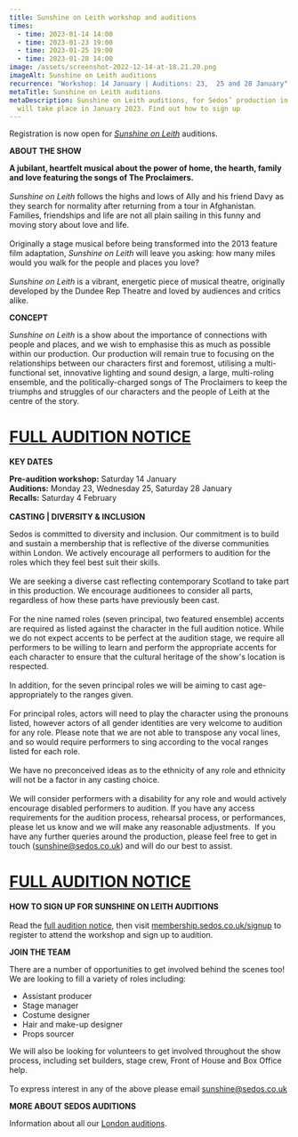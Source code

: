 ```yaml
---
title: Sunshine on Leith workshop and auditions
times:
  - time: 2023-01-14 14:00
  - time: 2023-01-23 19:00
  - time: 2023-01-25 19:00
  - time: 2023-01-28 14:00
image: /assets/screenshot-2022-12-14-at-18.21.20.png
imageAlt: Sunshine on Leith auditions
recurrence: "Workshop: 14 January | Auditions: 23,  25 and 28 January"
metaTitle: Sunshine on Leith auditions
metaDescription: Sunshine on Leith auditions, for Sedos’ production in May 2023,
  will take place in January 2023. Find out how to sign up
---
```

Registration is now open for *[Sunshine on Leith](https://www.sedos.co.uk/shows/2023-sunshine-on-leith)* auditions.

**ABOUT THE SHOW**

**A jubilant, heartfelt musical about the power of home, the hearth, family and love featuring the songs of The Proclaimers.**\
\
*Sunshine on Leith* follows the highs and lows of Ally and his friend Davy as they search for normality after returning from a tour in Afghanistan. Families, friendships and life are not all plain sailing in this funny and moving story about love and life.\
\
Originally a stage musical before being transformed into the 2013 feature film adaptation, *Sunshine on Leith* will leave you asking: how many miles would you walk for the people and places you love?\
\
*Sunshine on Leith* is a vibrant, energetic piece of musical theatre, originally developed by the Dundee Rep Theatre and loved by audiences and critics alike.

**CONCEPT**

*Sunshine on Leith* is a show about the importance of connections with people and places, and we wish to emphasise this as much as possible within our production. Our production will remain true to focusing on the relationships between our characters first and foremost, utilising a multi-functional set, innovative lighting and sound design, a large, multi-roling ensemble, and the politically-charged songs of The Proclaimers to keep the triumphs and struggles of our characters and the people of Leith at the centre of the story. 

# [FULL AUDITION NOTICE]([https://www.sedos.co.uk/​sunshine/notice](https://www.sedos.co.uk/sunshine/notice))

**KEY DATES**

**Pre-audition workshop:** Saturday 14 January\
**Auditions:** Monday 23, Wednesday 25, Saturday 28 January\
**Recalls:** Saturday 4 February\
\
**CASTING | DIVERSITY & INCLUSION**

Sedos is committed to diversity and inclusion. Our commitment is to build and sustain a membership that is reflective of the diverse communities within London. We actively encourage all performers to audition for the roles which they feel best suit their skills.\
\
We are seeking a diverse cast reflecting contemporary Scotland to take part in this production. We encourage auditionees to consider all parts, regardless of how these parts have previously been cast. \
\
For the nine named roles (seven principal, two featured ensemble) accents are required as listed against the character in the full audition notice. While we do not expect accents to be perfect at the audition stage, we require all performers to be willing to learn and perform the appropriate accents for each character to ensure that the cultural heritage of the show's location is respected.\
\
In addition, for the seven principal roles we will be aiming to cast age-appropriately to the ranges given.\
\
For principal roles, actors will need to play the character using the pronouns listed, however actors of all gender identities are very welcome to audition for any role. Please note that we are not able to transpose any vocal lines, and so would require performers to sing according to the vocal ranges listed for each role.\
\
We have no preconceived ideas as to the ethnicity of any role and ethnicity will not be a factor in any casting choice. \
\
We will consider performers with a disability for any role and would actively encourage disabled performers to audition. If you have any access requirements for the audition process, rehearsal process, or performances, please let us know and we will make any reasonable adjustments.  If you have any further queries around the production, please feel free to get in touch ([sunshine@sedos.co.uk](mailto:sunshine@sedos.co.uk)) and will do our best to assist.

# [FULL AUDITION NOTICE]([https://www.sedos.co.uk/​sunshine/notice](https://www.sedos.co.uk/sunshine/notice))

**HOW TO SIGN UP FOR SUNSHINE ON LEITH AUDITIONS**\
\
Read the [full audition notice](https://www.sedos.co.uk/sunshine/notice), then visit [membership.sedos.co.uk/signup](http://membership.sedos.co.uk/signup) to register to attend the workshop and sign up to audition.

**JOIN THE TEAM**

There are a number of opportunities to get involved behind the scenes too! We are looking to fill a variety of roles including:

* Assistant producer
* Stage manager
* Costume designer
* Hair and make-up designer
* Props sourcer

We will also be looking for volunteers to get involved throughout the show process, including set builders, stage crew, Front of House and Box Office help.\
\
To express interest in any of the above please email [sunshine@sedos.co.uk](mailto:sunshine@sedos.co.uk)

**MORE ABOUT SEDOS AUDITIONS**

Information about all our [London auditions](https://www.sedos.co.uk/get-involved).